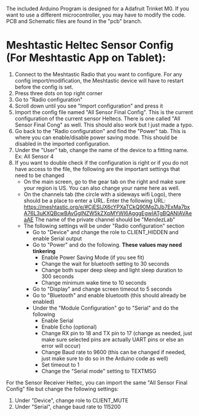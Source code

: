 The included Arduino Program is designed for a Adafruit Trinket M0. If you want to use a different microcontroller, you may have to modify the code.
PCB and Schematic files are found in the "pcb" branch.

# Meshtastic Heltec Sensor Config (For Meshtastic App on Tablet):
1. Connect to the Meshtastic Radio that you want to configure. For any config import/modification, the Meshtastic device will have to restart before the config is set.
2. Press three dots on top right corner
3. Go to "Radio configuration"
4. Scroll down until you see "Import configuration" and press it
5. Import the config file named "All Sensor Final Config". This is the current configuration of the current sensor Heltecs.
   There is one called "All Sensor Final Cong" as well. This should also work but I just made a typo.
6. Go back to the "Radio configuration" and find the "Power" tab. This is where you can enable/disable power saving mode. This should be disabled in the imported configuration.
7. Under the "User" tab, change the name of the device to a fitting name. Ex: All Sensor 4
8. If you want to double check if the configuration is right or if you do not have access to the file, the following are the important settings that need to be changed
   - On the main screen, go to the gear tab on the right and make sure your region is US. You can also change your name here as well.
   - On the channels tab (the circle with a sideways wifi Logo), there should be a place to enter a URL. Enter the following URL:
     https://meshtastic.org/e/#CjESIJX6cYPXaTCkQ90MgZlJb7ExMa7bxA76L3uKXQBcwBAvGglNZW5kZXpMYWI6AgggEgwIATgBQANIAVAeaAE 
     The name of the private channel should be "MendezLab"
   - The following settings will be under "Radio configuration" section
     - Go to "Device" and change the role to CLIENT_HIDDEN and enable Serial output
     - Go to "Power" and do the following. **These values may need tinkering**
         - Enable Power Saving Mode (if you see fit)
         - Change the wait for bluetooth setting to 30 seconds
         - Change both super deep sleep and light sleep duration to 300 seconds
         - Change minimum wake time to 10 seconds
      - Go to "Display" and change screen timeout to 5 seconds
      - Go to "Bluetooth" and enable bluetooth (this should already be enabled)
     - Under the "Module Configuration" go to "Serial" and do the following
         - Enable Serial
         - Enable Echo (optional)
         - Change RX pin to 18 and TX pin to 17 (change as needed, just make sure selected pins are actually UART pins or else an error will occur)
         - Change Baud rate to 9600 (this can be changed if needed, just make sure to do so in the Arduino code as well)
         - Set timeout to 1
         - Change the "Serial mode" setting to TEXTMSG

  For the Sensor Receiver Heltec, you can import the same "All Sensor Final Config" file but change the following settings:
  1. Under "Device", change role to CLIENT_MUTE
  2. Under "Serial", change baud rate to 115200
